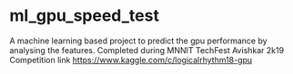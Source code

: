 # ml_gpu_speed_test
A machine learning based project to predict the gpu performance by analysing the features. Completed during MNNIT TechFest Avishkar 2k19
Competition link https://www.kaggle.com/c/logicalrhythm18-gpu
